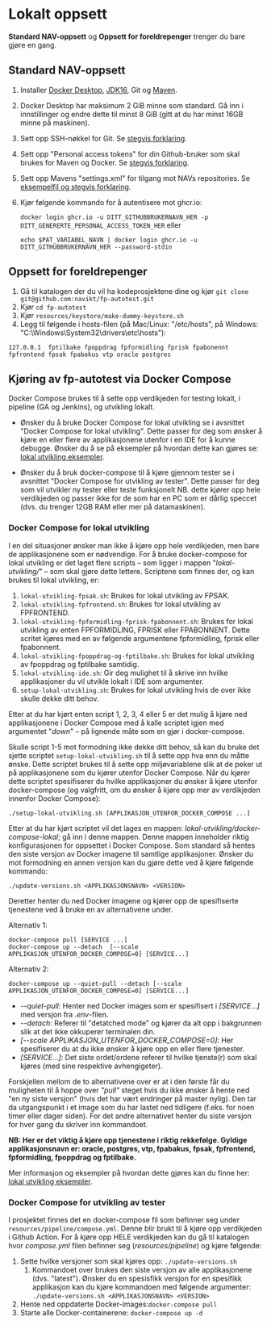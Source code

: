 # Lokalt oppsett

**Standard NAV-oppsett** og **Oppsett for foreldrepenger** trenger du bare gjøre en gang.

## Standard NAV-oppsett
1. Installer [Docker Desktop](https://www.docker.com/products/docker-desktop), [JDK16](https://adoptopenjdk.net/?variant=openjdk16&jvmVariant=hotspot), Git og [Maven](https://maven.apache.org/download.cgi).
2. Docker Desktop har maksimum 2 GiB minne som standard. Gå inn i innstillinger og endre dette til minst 8 GiB (gitt at du har minst 16GB minne på maskinen).
3. Sett opp SSH-nøkkel for Git. Se [stegvis forklaring](github-ssh-key.md).
4. Sett opp "Personal access tokens" for din Github-bruker som skal brukes for Maven og Docker. Se [stegvis forklaring](github-personal-access-tokens.md).
5. Sett opp Mavens "settings.xml" for tilgang mot NAVs repositories. Se [eksempelfil og stegvis forklaring](maven-settings.md).
6. Kjør følgende kommando for å autentisere mot ghcr.io: 
   
    `docker login ghcr.io -u DITT_GITHUBBRUKERNAVN_HER -p DITT_GENERERTE_PERSONAL_ACCESS_TOKEN_HER` eller
   
    `echo $PAT_VARIABEL_NAVN | docker login ghcr.io -u DITT_GITHUBBRUKERNAVN_HER --password-stdin`

## Oppsett for foreldrepenger
1. Gå til katalogen der du vil ha kodeprosjektene dine og kjør `git clone git@github.com:navikt/fp-autotest.git`
2. Kjør `cd fp-autotest`
3. Kjør `resources/keystore/make-dummy-keystore.sh`
4. Legg til følgende i hosts-filen (på Mac/Linux: "/etc/hosts", på Windows: "C:\Windows\System32\drivers\etc\hosts"):
```
127.0.0.1  fptilbake fpoppdrag fpformidling fprisk fpabonennt fpfrontend fpsak fpabakus vtp oracle postgres
```

## Kjøring av fp-autotest via Docker Compose
Docker Compose brukes til å sette opp verdikjeden for testing lokalt, i pipeline (GA og Jenkins), og utvikling lokalt.

* Ønsker du å bruke Docker Compose for lokal utvikling se i avsnittet "Docker Compose for lokal utvikling". Dette passer for
deg som ønsker å kjøre en eller flere av applikasjonene utenfor i en IDE for å kunne debugge. Ønsker du å se på eksempler
på hvordan dette kan gjøres se: [lokal utvikling eksempler](lokal-utvikling-eksempler.md).

* Ønsker du å bruk docker-compose til å kjøre gjennom tester se i avsnittet "Docker Compose for utvikling av tester". 
Dette passer for deg som vil utvikler ny tester eller teste funksjonelt NB. dette kjører opp hele verdikjeden og passer
ikke for de som har en PC som er dårlig speccet (dvs. du trenger 12GB RAM eller mer på datamaskinen).

### Docker Compose for lokal utvikling
I en del situasjoner ønsker man ikke å kjøre opp hele verdikjeden, men bare de applikasjonene som er nødvendige. 
For å bruke docker-compose for lokal utvikling er det laget flere scripts – som ligger i mappen "_lokal-utvikling/_" – 
som skal gjøre dette lettere. Scriptene som finnes der, og kan brukes til lokal utvikling, er: 

1)  `lokal-utvikling-fpsak.sh`: Brukes for lokal utvikling av FPSAK.
2)  `lokal-utvikling-fpfrontend.sh`: Brukes for lokal utvikling av FPFRONTEND.
3)  `lokal-utvikling-fpformidling-fprisk-fpabonnent.sh`: Brukes for lokal utvikling av enten FPFORMIDLING, FPRISK eller
FPABONNENT. Dette scritet kjøres med en av følgende argumentene fpformidling, fprisk eller fpabonnent.
4)  `lokal-utvikling-fpoppdrag-og-fptilbake.sh`: Brukes for lokal utvikling av fpoppdrag og fptilbake samtidig. 
5)  `lokal-utvikling-ide.sh`: Gir deg mulighet til å skrive inn hvilke applikasjoner du vil utvikle lokalt i IDE som argumenter.
6)  `setup-lokal-utvikling.sh`: Brukes for lokal utvikling hvis de over ikke skulle dekke ditt behov.

Etter at du har kjørt enten script 1, 2, 3, 4 eller 5 er det mulig å kjøre ned applikasjonene i Docker Compose med å kalle 
scriptet igjen med argumentet "_down_" – på lignende måte som en gjør i docker-compose.


Skulle script 1-5 mot formodning ikke dekke ditt behov, så kan du bruke det sjette scriptet 
`setup-lokal-utvikling.sh` til å sette opp hva enn du måtte ønske. Dette scriptet brukes til å sette opp miljøvariablene
slik at de peker ut på applikasjonene som du kjører utenfor Docker Compose. Når du kjører dette scriptet spesifiserer
du hvilke applikasjoner du ønsker å kjøre utenfor docker-compose (og valgfritt, om du ønsker å kjøre opp mer av verdikjeden innenfor Docker Compose):

    ./setup-lokal-utvikling.sh [APPLIKASJON_UTENFOR_DOCKER_COMPOSE ...]

Etter at du har kjørt scriptet vil det lages en mappen: *lokal-utvikling/docker-compose-lokal*; gå inn i denne mappen.
Denne mappen inneholder riktig konfigurasjonen for oppsettet i Docker Compose. Som standard så hentes den siste versjon 
av Docker imagene til samtlige applikasjoner. Ønsker du mot formodning en annen versjon kan du gjøre dette ved å kjøre 
følgende kommando:

    ./update-versions.sh <APPLIKASJONSNAVN> <VERSION>

Deretter henter du ned Docker imagene og kjører opp de spesifiserte tjenestene ved å bruke en av alternativene under.

Alternativ 1:

    docker-compose pull [SERVICE ...]
    docker-compose up --detach  [--scale APPLIKASJON_UTENFOR_DOCKER_COMPOSE=0] [SERVICE...]
    
Alternativ 2:

    docker-compose up --quiet-pull --detach [--scale APPLIKASJON_UTENFOR_DOCKER_COMPOSE=0] [SERVICE...]

* _--quiet-pull_: Henter ned Docker images som er spesifisert i _[SERVICE...]_ med versjon fra _.env_-filen.    
* _--detach_: Referer til "detatched mode" og kjører da alt opp i bakgrunnen slik at det ikke okkuperer terminalen din.
* _[--scale APPLIKASJON_UTENFOR_DOCKER_COMPOSE=0]_: Her spesifiserer du at du ikke ønsker å kjøre opp en eller flere tjenester.
* _[SERVICE...]_: Det siste ordet/ordene referer til hvilke tjenste(r) som skal kjøres (med sine respektive avhengigeter).

Forskjellen mellom de to alternativene over er at i den første får du muligheten til å hoppe over _"pull"_ steget hvis du
ikke ønsker å hente ned "en ny siste versjon" (hvis det har vært endringer på master nylig). Den tar da utgangspunkt i et 
image som du har lastet ned tidligere (f.eks. for noen timer eller dager siden). For det andre alternativet henter du siste 
versjon for hver gang du skriver inn kommandoet. 

**NB: Her er det viktig å kjøre opp tjenestene i riktig rekkefølge. Gyldige applikasjonsnavn er: oracle, postgres, vtp, 
fpabakus, fpsak, fpfrontend, fpformidling, fpoppdrag og fptilbake.**

 Mer informasjon og eksempler på hvordan dette gjøres kan du finne her: [lokal utvikling eksempler](lokal-utvikling-eksempler.md).


### Docker Compose for utvikling av tester
I prosjektet finnes det en docker-compose fil som befinner seg under `resources/pipeline/compose.yml`. Denne blir
brukt til å kjøre opp verdikjeden i Github Action. For å kjøre opp HELE verdikjeden kan du gå til katalogen hvor 
*compose.yml* filen befinner seg (_resources/pipeline_) og kjøre følgende:

1. Sette hvilke versjoner som skal kjøres opp: `./update-versions.sh`
    1. Kommandoet over brukes den siste versjon av alle applikasjonene (dvs. "latest"). Ønsker du en spesisfikk versjon 
    for en spesifikk applikasjon kan du kjøre kommandoen med følgende argumenter:
        `./update-versions.sh <APPLIKASJONSNAVN> <VERSION>` 
2. Hente ned oppdaterte Docker-images:`docker-compose pull`
3. Starte alle Docker-containerene: `docker-compose up -d`
